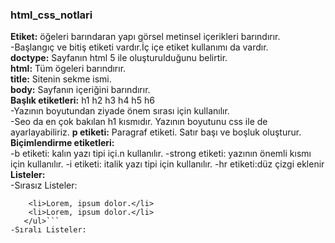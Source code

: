### html_css_notlari
**Etiket:** öğeleri barındaran yapı görsel metinsel içerikleri barındırır.<br>
-Başlangıç ve bitiş etiketi vardır.İç içe etiket kullanımı da vardır.<br>
**doctype:** Sayfanın html 5 ile oluşturulduğunu belirtir.<br>
**html:** Tüm ögeleri barındırır.<br>
**title:** Sitenin sekme ismi.<br>
**body:** Sayfanın içeriğini barındırır.<br>
**Başlık etiketleri:** h1 h2 h3 h4 h5 h6<br>
-Yazının boyutundan ziyade önem sırası için kullanılır. <br>
-Seo da en çok bakılan h1 kısmıdır. Yazının boyutunu css ile de ayarlayabiliriz. 
**p etiketi:** Paragraf etiketi. Satır başı ve boşluk oluşturur.
**Biçimlendirme etiketleri:**<br>
-b etiketi: kalın yazı tipi içi.n kullanılır.
-strong etiketi: yazının önemli kısmı için kullanılır.
-i etiketi: italik yazı tipi için kullanılır.
-hr etiketi:düz çizgi eklenir
**Listeler:** <br>
-Sırasız Listeler: 
```<ul>
    <li>Lorem, ipsum dolor.</li>
    <li>Lorem, ipsum dolor.</li>
   </ul>```
-Sıralı Listeler: 
